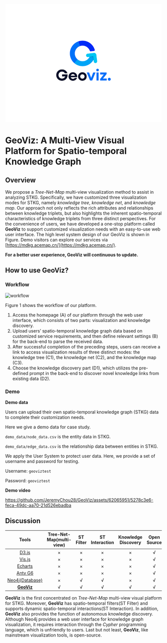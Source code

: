 ![workflow](https://github.com/JeremyChou28/GeoViz/blob/main/geoviz_logo.jpg)

# GeoViz: A Multi-View Visual Platform for Spatio-temporal Knowledge Graph

## Overview

We propose a *Tree-Net-Map* multi-view visualization method to assist in analyzing STKG. Specifically, we have customized three visualization modes for STKG, namely *knowledge tree*, *knowledge net*, and *knowledge map*. Our approach not only reflects the rich attributes and relationships between knowledge triplets, but also highlights the inherent spatio-temporal characteristics of knowledge triplets from three distinct perspectives. For the convenience of users, we have developed a one-stop platform called **GeoViz** to support customized visualization needs with an easy-to-use web user interface. The high level system design of our GeoViz is shown in Figure. Demo visitors can explore our services via [https://mdkg.acemap.cn/](https://mdkg.acemap.cn/).

**For a better user experience, GeoViz will continuous to update.**

## How to use GeoViz?

### Workflow

![workflow](https://github.com/JeremyChou28/GeoViz/blob/main/workflow.jpg)

Figure 1 shows the workflow of our platform.

1. Access the homepage (A) of our platform through the web user interface, which consists of two parts: visualization and knowledge discovery.
2. Upload users’ spatio-temporal knowledge graph data based on customized service requirements, and then define relevant settings (B) for the back-end to parse the received data.
3. After successful completion of the preceding steps, users can receive a link to access visualization results of three distinct modes: the knowledge tree (C1), the knowledge net (C2), and the knowledge map (C3).
4. Choose the knowledge discovery part (D1), which utilizes the pre-defined prompt in the back-end to discover novel knowledge links from existing data (D2).

### Demo

**Demo data**

Users can upload their own spatio-temporal knowledge graph (STKG) data to complete their customization needs.

Here we give a demo data for case study.

`demo_data/node_data.csv` is the entity data in STKG.

`demo_data/edge_data.csv` is the relationship data between entities in STKG.

We apply the User System to protect user data. Here, we provide a set of username and password for testing.

Username: `geoviztest`

Password: `geoviztest`

**Demo video**


https://github.com/JeremyChou28/GeoViz/assets/62065951/5278c3e6-feca-49dc-aa70-21d526ebadba




## Discussion

|                        Tools                        | Tree-Net-Map(multi-view) | ST Filter | ST Interaction | Knowledge Discovery | Open Source |
| :-------------------------------------------------: | :----------------------: | :-------: | :------------: | :-----------------: | :---------: |
|             [D3.js](https://d3js.org/)              |            ×             |     ×     |       ×        |          ×          |      √      |
|            [Vis.js](https://visjs.org/)             |            ×             |     ×     |       ×        |          ×          |      √      |
| [Echarts](https://echarts.apache.org/zh/index.html) |            ×             |     ×     |       ×        |          ×          |      √      |
|       [Antv G6](https://antv-g6.gitee.io/zh/)       |            ×             |     ×     |       ×        |          ×          |      √      |
|        [Neo4j(Database)](https://neo4j.com/)        |            ×             |     √     |       √        |          ×          |      √      |
|        **[GeoViz](https://mdkg.acemap.cn/)**        |            √             |     √     |       √        |          √          |      √      |

**GeoViz** is the first concentrated on *Tree-Net-Map* multi-view visual platform for STKG. Moreover, **GeoViz** has spatio-temporal
filters(ST Filter) and supports dynamic spatio-temporal interactions(ST Interaction). In addition, **GeoViz** also provides the function of autonomous knowledge discovery. Although Neo4j provides a web user interface for knowledge graph visualization, it requires interaction through the *Cypher* programming language, which is unfriendly to users. Last but not least, **GeoViz**, like mainstream visualization tools, is open-source.
